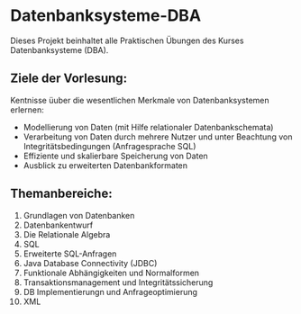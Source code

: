 # Datenbanksysteme-DBA

Dieses Projekt beinhaltet alle Praktischen Übungen des Kurses Datenbanksysteme (DBA).

## Ziele der Vorlesung:
Kentnisse üuber die wesentlichen Merkmale von Datenbanksystemen erlernen:
- Modellierung von Daten (mit Hilfe relationaler Datenbankschemata)
- Verarbeitung von Daten durch mehrere Nutzer und unter Beachtung von Integritätsbedingungen (Anfragesprache SQL)
- Effiziente und skalierbare Speicherung von Daten
- Ausblick zu erweiterten Datenbankformaten

## Themanbereiche:
1. Grundlagen von Datenbanken
2. Datenbankentwurf
3. Die Relationale Algebra
4. SQL
5. Erweiterte SQL-Anfragen
6. Java Database Connectivity (JDBC)
7. Funktionale Abhängigkeiten und Normalformen
8. Transaktionsmanagement und Integritätssicherung
9. DB Implementierungn und Anfrageoptimierung
10. XML
